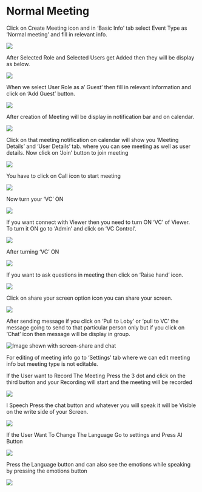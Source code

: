 # Normal Meeting

Click on Create Meeting icon and in ‘Basic Info’ tab select Event Type as ‘Normal meeting’ and fill in relevant info.

![](../../.gitbook/assets/11.png)

After Selected Role and Selected Users get Added then they will be display as below.

![](../../.gitbook/assets/12.png)

When we select User Role as a’ Guest’ then fill in relevant information and click on ‘Add Guest’ button.

![](../../.gitbook/assets/13.png)

After creation of Meeting will be display in notification bar and on calendar.

![](../../.gitbook/assets/14.png)

Click on that meeting notification on calendar will show you ‘Meeting Details’ and ‘User Details’ tab. where you can see meeting as well as user details. Now click on ‘Join’ button to join meeting

![](../../.gitbook/assets/image%20%28149%29.png)

You have to click on Call icon to start meeting

![](../../.gitbook/assets/image%20%28177%29.png)

Now turn your ‘VC’ ON

![](../../.gitbook/assets/image%20%28123%29.png)

If you want connect with Viewer then you need to turn ON ‘VC’ of Viewer. To turn it ON go to ‘Admin’ and click on ‘VC Control’.

![](../../.gitbook/assets/image%20%28242%29.png)

After turning ‘VC’ ON

![](../../.gitbook/assets/image%20%28126%29.png)

If you want to ask questions in meeting then click on ‘Raise hand’ icon.

![](../../.gitbook/assets/image%20%28268%29.png)

Click on share your screen option icon you can share your screen.

![](../../.gitbook/assets/popup_ss.png)

After sending message if you click on ‘Pull to Loby’ or ‘pull to VC’ the message going to send to that particular person only but if you click on ‘Chat’ icon then message will be display in group.

![Image shown with screen-share and chat](../../.gitbook/assets/image%20%28206%29.png)

For editing of meeting info go to ‘Settings’ tab where we can edit meeting info but meeting type is not editable.

If the User want to Record The Meeting Press the 3 dot and click on the third button and your Recording will start and the meeting will be recorded

![](../../.gitbook/assets/image%20%2896%29.png)

I Speech Press the chat button and whatever you will speak it will be Visible on the write side of your Screen.

![](../../.gitbook/assets/image%20%28309%29.png)

If the User Want To Change The Language Go to settings and Press AI Button

![](../../.gitbook/assets/image%20%28127%29.png)

Press the Language button and can also see the emotions while speaking by pressing the emotions button  
  


![](../../.gitbook/assets/image%20%2827%29.png)



